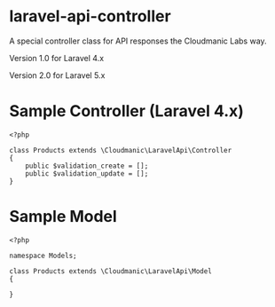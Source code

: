 laravel-api-controller
======================

A special controller class for API responses the Cloudmanic Labs way.

Version 1.0 for Laravel 4.x

Version 2.0 for Laravel 5.x


Sample Controller (Laravel 4.x)
======================

```
<?php

class Products extends \Cloudmanic\LaravelApi\Controller
{
	public $validation_create = [];
	public $validation_update = [];
}
```

Sample Model
======================

```
<?php

namespace Models;

class Products extends \Cloudmanic\LaravelApi\Model
{

}
```
